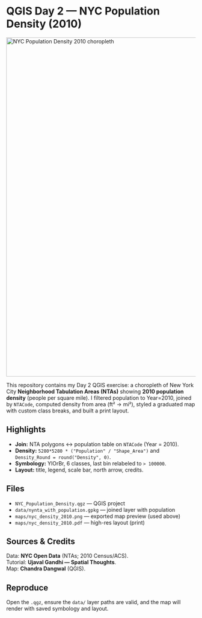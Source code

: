 # QGIS Day 2 — NYC Population Density (2010)

<img src="maps/nyc_density_2010.png" alt="NYC Population Density 2010 choropleth" width="900">

This repository contains my Day 2 QGIS exercise: a choropleth of New York City **Neighborhood Tabulation Areas (NTAs)** showing **2010 population density** (people per square mile). I filtered population to Year=2010, joined by `NTACode`, computed density from area (ft² → mi²), styled a graduated map with custom class breaks, and built a print layout.

## Highlights
- **Join:** NTA polygons ↔ population table on `NTACode` (Year = 2010).
- **Density:** `5280*5280 * ("Population" / "Shape_Area")` and `Density_Round = round("Density", 0)`.
- **Symbology:** YlOrBr, 6 classes, last bin relabeled to `> 100000`.
- **Layout:** title, legend, scale bar, north arrow, credits.

## Files
- `NYC_Population_Density.qgz` — QGIS project  
- `data/nynta_with_population.gpkg` — joined layer with population  
- `maps/nyc_density_2010.png` — exported map preview (used above)  
- `maps/nyc_density_2010.pdf` — high-res layout (print)  

## Sources & Credits
Data: **NYC Open Data** (NTAs; 2010 Census/ACS).  
Tutorial: **Ujaval Gandhi — Spatial Thoughts**.  
Map: **Chandra Dangwal** (QGIS).

## Reproduce
Open the `.qgz`, ensure the `data/` layer paths are valid, and the map will render with saved symbology and layout.
